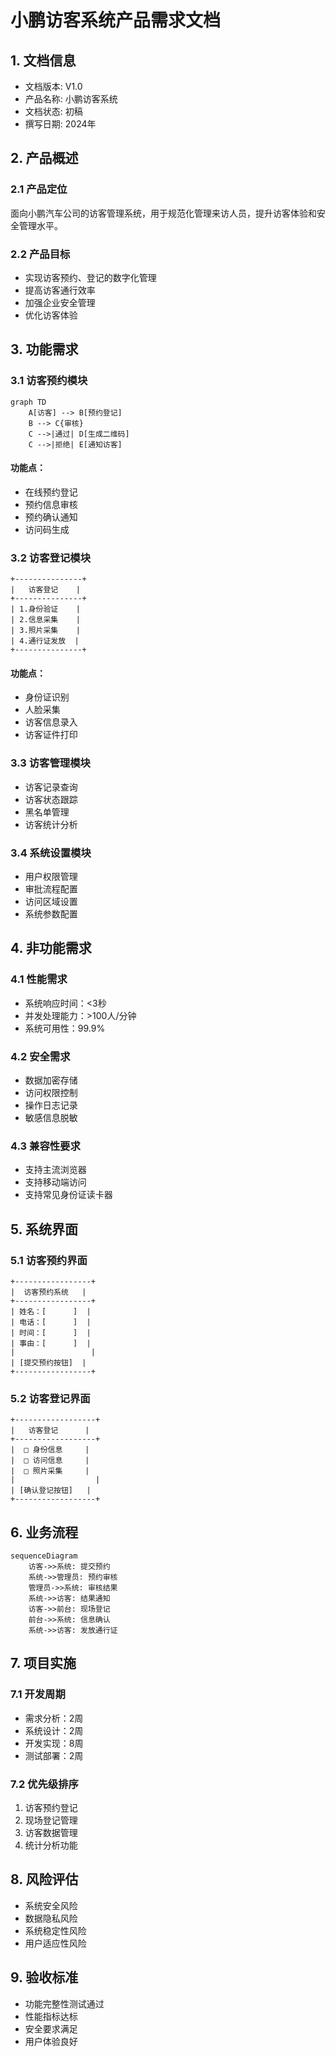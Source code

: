  # 小鹏访客系统产品需求文档

## 1. 文档信息

- 文档版本: V1.0
- 产品名称: 小鹏访客系统
- 文档状态: 初稿
- 撰写日期: 2024年

## 2. 产品概述

### 2.1 产品定位
面向小鹏汽车公司的访客管理系统，用于规范化管理来访人员，提升访客体验和安全管理水平。

### 2.2 产品目标
- 实现访客预约、登记的数字化管理
- 提高访客通行效率
- 加强企业安全管理
- 优化访客体验

## 3. 功能需求

### 3.1 访客预约模块
```mermaid
graph TD
    A[访客] --> B[预约登记]
    B --> C{审核}
    C -->|通过| D[生成二维码]
    C -->|拒绝| E[通知访客]
```

#### 功能点：
- 在线预约登记
- 预约信息审核
- 预约确认通知
- 访问码生成

### 3.2 访客登记模块
```
+---------------+
|   访客登记    |
+---------------+
| 1.身份验证    |
| 2.信息采集    |
| 3.照片采集    |
| 4.通行证发放  |
+---------------+
```

#### 功能点：
- 身份证识别
- 人脸采集
- 访客信息录入
- 访客证件打印

### 3.3 访客管理模块
- 访客记录查询
- 访客状态跟踪
- 黑名单管理
- 访客统计分析

### 3.4 系统设置模块
- 用户权限管理
- 审批流程配置
- 访问区域设置
- 系统参数配置

## 4. 非功能需求

### 4.1 性能需求
- 系统响应时间：<3秒
- 并发处理能力：>100人/分钟
- 系统可用性：99.9%

### 4.2 安全需求
- 数据加密存储
- 访问权限控制
- 操作日志记录
- 敏感信息脱敏

### 4.3 兼容性要求
- 支持主流浏览器
- 支持移动端访问
- 支持常见身份证读卡器

## 5. 系统界面

### 5.1 访客预约界面
```
+-----------------+
|  访客预约系统   |
+-----------------+
| 姓名：[      ]  |
| 电话：[      ]  |
| 时间：[      ]  |
| 事由：[      ]  |
|                 |
| [提交预约按钮]  |
+-----------------+
```

### 5.2 访客登记界面
```
+------------------+
|   访客登记      |
+------------------+
|  □ 身份信息     |
|  □ 访问信息     |
|  □ 照片采集     |
|                  |
| [确认登记按钮]   |
+------------------+
```

## 6. 业务流程
```mermaid
sequenceDiagram
    访客->>系统: 提交预约
    系统->>管理员: 预约审核
    管理员->>系统: 审核结果
    系统->>访客: 结果通知
    访客->>前台: 现场登记
    前台->>系统: 信息确认
    系统->>访客: 发放通行证
```

## 7. 项目实施

### 7.1 开发周期
- 需求分析：2周
- 系统设计：2周
- 开发实现：8周
- 测试部署：2周

### 7.2 优先级排序
1. 访客预约登记
2. 现场登记管理
3. 访客数据管理
4. 统计分析功能

## 8. 风险评估
- 系统安全风险
- 数据隐私风险
- 系统稳定性风险
- 用户适应性风险

## 9. 验收标准
- 功能完整性测试通过
- 性能指标达标
- 安全要求满足
- 用户体验良好
